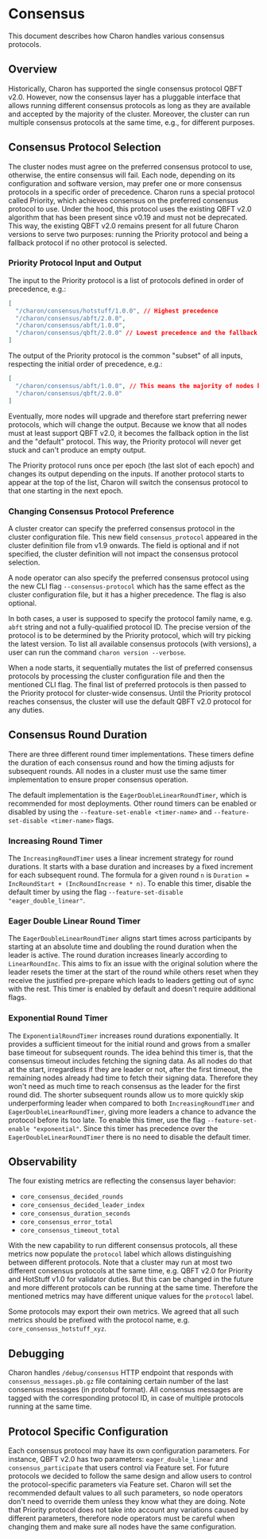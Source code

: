 # Consensus

This document describes how Charon handles various consensus protocols.

## Overview

Historically, Charon has supported the single consensus protocol QBFT v2.0.
However, now the consensus layer has a pluggable interface that allows running different consensus protocols as long as they are available and accepted by the majority of the cluster. Moreover, the cluster can run multiple consensus protocols at the same time, e.g., for different purposes.

## Consensus Protocol Selection

The cluster nodes must agree on the preferred consensus protocol to use, otherwise, the entire consensus will fail.
Each node, depending on its configuration and software version, may prefer one or more consensus protocols in a specific order of precedence.
Charon runs a special protocol called Priority, which achieves consensus on the preferred consensus protocol to use.
Under the hood, this protocol uses the existing QBFT v2.0 algorithm that has been present since v0.19 and must not be deprecated.
This way, the existing QBFT v2.0 remains present for all future Charon versions to serve two purposes: running the Priority protocol and being a fallback protocol if no other protocol is selected.

### Priority Protocol Input and Output

The input to the Priority protocol is a list of protocols defined in order of precedence, e.g.:

```json
[
  "/charon/consensus/hotstuff/1.0.0", // Highest precedence
  "/charon/consensus/abft/2.0.0",
  "/charon/consensus/abft/1.0.0",
  "/charon/consensus/qbft/2.0.0" // Lowest precedence and the fallback since it is always present
]
```

The output of the Priority protocol is the common "subset" of all inputs, respecting the initial order of precedence, e.g.:

```json
[
  "/charon/consensus/abft/1.0.0", // This means the majority of nodes have this protocol available
  "/charon/consensus/qbft/2.0.0"
]
```

Eventually, more nodes will upgrade and therefore start preferring newer protocols, which will change the output. Because we know that all nodes must at least support QBFT v2.0, it becomes the fallback option in the list and the "default" protocol. This way, the Priority protocol will never get stuck and can't produce an empty output.

The Priority protocol runs once per epoch (the last slot of each epoch) and changes its output depending on the inputs. If another protocol starts to appear at the top of the list, Charon will switch the consensus protocol to that one starting in the next epoch.

### Changing Consensus Protocol Preference

A cluster creator can specify the preferred consensus protocol in the cluster configuration file. This new field `consensus_protocol` appeared in the cluster definition file from v1.9 onwards. The field is optional and if not specified, the cluster definition will not impact the consensus protocol selection.

A node operator can also specify the preferred consensus protocol using the new CLI flag `--consensus-protocol` which has the same effect as the cluster configuration file, but it has a higher precedence. The flag is also optional.

In both cases, a user is supposed to specify the protocol family name, e.g. `abft` string and not a fully-qualified protocol ID.
The precise version of the protocol is to be determined by the Priority protocol, which will try picking the latest version.
To list all available consensus protocols (with versions), a user can run the command `charon version --verbose`.

When a node starts, it sequentially mutates the list of preferred consensus protocols by processing the cluster configuration file and then the mentioned CLI flag. The final list of preferred protocols is then passed to the Priority protocol for cluster-wide consensus. Until the Priority protocol reaches consensus, the cluster will use the default QBFT v2.0 protocol for any duties.

## Consensus Round Duration

There are three different round timer implementations. These timers define the duration of each consensus round and how the timing adjusts for subsequent rounds. All nodes in a cluster must use the same timer implementation to ensure proper consensus operation.

The default implementation is the `EagerDoubleLinearRoundTimer`, which is recommended for most deployments. Other round timers can be enabled or disabled by using the `--feature-set-enable <timer-name>` and `--feature-set-disable <timer-name>` flags.

### Increasing Round Timer

The `IncreasingRoundTimer` uses a linear increment strategy for round durations. It starts with a base duration and increases by a fixed increment for each subsequent round. The formula for a given round `n` is `Duration = IncRoundStart + (IncRoundIncrease * n)`. To enable this timer, disable the default timer by using the flag `--feature-set-disable "eager_double_linear"`.

### Eager Double Linear Round Timer

The `EagerDoubleLinearRoundTimer` aligns start times across participants by starting at an absolute time and doubling the round duration when the leader is active. The round duration increases linearly according to `LinearRoundInc`. This aims to fix an issue with the original solution where the leader resets the timer at the start of the round while others reset when they receive the justified pre-prepare which leads to leaders getting out of sync with the rest. This timer is enabled by default and doesn't require additional flags.

### Exponential Round Timer

The `ExponentialRoundTimer` increases round durations exponentially. It provides a sufficient timeout for the initial round and grows from a smaller base timeout for subsequent rounds. The idea behind this timer is, that the consensus timeout includes fetching the signing data. As all nodes do that at the start, irregardless if they are leader or not, after the first timeout, the remaining nodes already had time to fetch their signing data. Therefore they won't need as much time to reach consensus as the leader for the first round did. The shorter subsequent rounds allow us to more quickly skip underperforming leader when compared to both `IncreasingRoundTimer` and `EagerDoubleLinearRoundTimer`, giving more leaders a chance to advance the protocol before its too late. To enable this timer, use the flag `--feature-set-enable "exponential"`. Since this timer has precedence over the `EagerDoubleLinearRoundTimer` there is no need to disable the default timer.

## Observability

The four existing metrics are reflecting the consensus layer behavior:

- `core_consensus_decided_rounds`
- `core_consensus_decided_leader_index`
- `core_consensus_duration_seconds`
- `core_consensus_error_total`
- `core_consensus_timeout_total`

With the new capability to run different consensus protocols, all these metrics now populate the `protocol` label which allows distinguishing between different protocols.
Note that a cluster may run at most two different consensus protocols at the same time, e.g. QBFT v2.0 for Priority and HotStuff v1.0 for validator duties. But this can be changed in the future and more different protocols can be running at the same time.
Therefore the mentioned metrics may have different unique values for the `protocol` label.

Some protocols may export their own metrics. We agreed that all such metrics should be prefixed with the protocol name, e.g. `core_consensus_hotstuff_xyz`.

## Debugging

Charon handles `/debug/consensus` HTTP endpoint that responds with `consensus_messages.pb.gz` file containing certain number of the last consensus messages (in protobuf format).
All consensus messages are tagged with the corresponding protocol ID, in case of multiple protocols running at the same time.

## Protocol Specific Configuration

Each consensus protocol may have its own configuration parameters. For instance, QBFT v2.0 has two parameters: `eager_double_linear` and `consensus_participate` that users control via Feature set.
For future protocols we decided to follow the same design and allow users to control the protocol-specific parameters via Feature set.
Charon will set the recommended default values to all such parameters, so node operators don't need to override them unless they know what they are doing. Note that Priority protocol does not take into account any variations caused by different parameters, therefore node operators must be careful when changing them and make sure all nodes have the same configuration.
